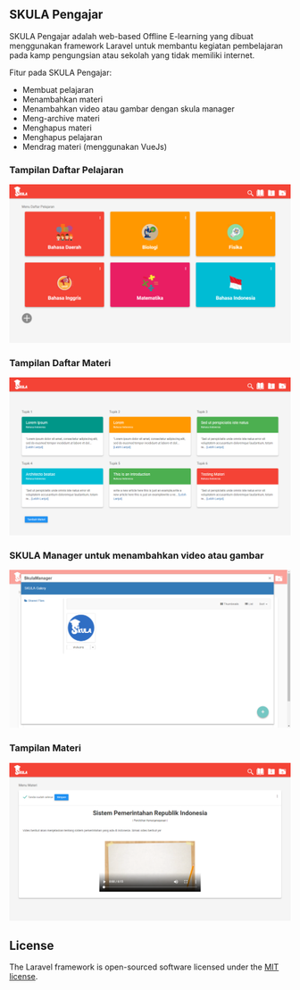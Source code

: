 

## SKULA Pengajar

SKULA Pengajar adalah web-based Offline E-learning yang dibuat menggunakan framework Laravel untuk membantu kegiatan pembelajaran pada kamp pengungsian atau sekolah yang tidak memiliki internet. 

Fitur pada SKULA Pengajar:

- Membuat pelajaran
- Menambahkan materi
- Menambahkan video atau gambar dengan skula manager
- Meng-archive materi
- Menghapus materi
- Menghapus pelajaran
- Mendrag materi (menggunakan VueJs)

### Tampilan Daftar Pelajaran
![image alt](https://github.com/Rizkapribadi/SKULA-Pengajar/blob/3b6a99bfd5305cfde0ce736f4ad242ae81e16d3a/ss.png)
### Tampilan Daftar Materi
![image alt](https://github.com/Rizkapribadi/SKULA-Pengajar/blob/928a144f7bd21bf0ece8243e9cb4ae4a1721bbcf/ss2.png)
### SKULA Manager untuk menambahkan video atau gambar
![imgae alt](https://github.com/Rizkapribadi/SKULA-Pengajar/blob/d50f2c4e91fc90c955123f3c4f7405a9001e9a19/skulamanager.png)
### Tampilan Materi
![image alt](https://github.com/Rizkapribadi/SKULA-Pengajar/blob/6af927f708549fedac3bfa478c49b66c35928a7a/4.png)

## License

The Laravel framework is open-sourced software licensed under the [MIT license](https://opensource.org/licenses/MIT).
